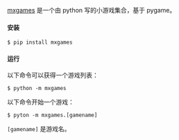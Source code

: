 [mxgames](https://github.com/MemoryD/mxgames) 是一个由 python 写的小游戏集合，基于 pygame。

#### 安装

```shell
$ pip install mxgames
```



#### 运行

以下命令可以获得一个游戏列表：

```shell
$ python -m mxgames
```

以下命令开始一个游戏：

```shell
$ pyton -m mxgames.[gamename]
```

`[gamename]` 是游戏名。
